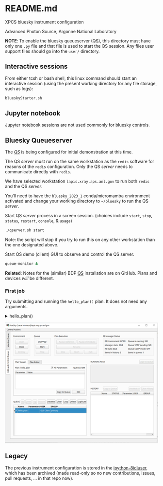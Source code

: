 # README.md

XPCS bluesky instrument configuration

Advanced Photon Source, Argonne National Laboratory

**NOTE**:  To enable the bluesky queueserver (QS), this directory
must have only one `.py` file and that file is used to start the
QS session.  Any files user support files should go into the
`user/` directory.

## Interactive sessions

From either tcsh or bash shell, this linux command should start an
interactive session (using the present working directory for any
file storage, such as logs):

```bash
blueskyStarter.sh
```

## Jupyter notebook

Jupyter notebook sessions are not used commonly for bluesky controls.

## Bluesky Queueserver

The [_QS_](./instrument/README.md) is being configured for
initial demonstration at this time.

The QS _server_ must run on the same workstation as the `redis`
software for reasons of the `redis` configuration.  Only the
QS _server_ needs to communicate directly with `redis`.

We have selected workstation `lapis.xray.aps.anl.gov` to run
both `redis` and the QS _server_.

You'll need to have the `bluesky_2023_1` conda/micromamba environment
activated and change your working directory to `~/bluesky` to run the
QS _server_.

Start QS _server_ process in a screen session. (choices include
`start`, `stop`, `status`, `restart`, `console`, & `usage`)

```bash
./qserver.sh start
```

Note: the script will stop if you try to run this on any other
workstation than the one designated above.

Start QS demo (client) GUI to observe and control the QS server.

```bash
queue-monitor &
```

**Related**: Notes for the (similar) BDP [QS](https://github.com/BCDA-APS/bdp_controls/blob/main/qserver/README.md) installation are on GitHub.  Plans and devices _will_ be different.

### First job

Try submitting and running the `hello_plan()` plan.  It does not need any arguments.

<details>
<summary>hello_plan()</summary>

```
[I 2023-02-22 11:34:19,130 bluesky_queueserver.manager.manager] Adding new item to the queue ...
[I 2023-02-22 11:34:19,131 bluesky_queueserver.manager.manager] Item added: success=True item_type='plan' name='hello_plan' item_uid='40b04ad8-a4a1-49b9-8828-b111c99196ce' qsize=1.
[I 2023-02-22 11:34:19,133 bluesky_queueserver.manager.manager] Returning current queue and running plan ...
[I 2023-02-22 11:34:27,127 bluesky_queueserver.manager.manager] Starting queue processing ...
[I 2023-02-22 11:34:27,128 bluesky_queueserver.manager.manager] Processing the next queue item: 1 plans are left in the queue.
[I 2023-02-22 11:34:27,129 bluesky_queueserver.manager.manager] Starting the plan:
{'name': 'hello_plan',
'args': [],
'kwargs': {},
'user': 'GUI Client',
'user_group': 'primary',
'meta': {},
'item_uid': '40b04ad8-a4a1-49b9-8828-b111c99196ce'}.
[I 2023-02-22 11:34:27,129 bluesky_queueserver.manager.worker] Starting execution of a plan ...
[I 2023-02-22 11:34:27,129 bluesky_queueserver.manager.worker] Starting a plan 'hello_plan'.
[I 2023-02-22 11:34:27,257 bluesky_queueserver.manager.plan_monitoring] New run was open: 'cb838ec8-3812-4a0f-8b54-5130c1eca54f'
Run was closed: 'cb838ec8-3812-4a0f-8b54-5130c1eca54f'
[I 2023-02-22 11:34:27,512 bluesky_queueserver.manager.worker] The plan was exited. Plan state: completed
[I 2023-02-22 11:34:27,886 bluesky_queueserver.manager.manager] No items are left in the queue.
[I 2023-02-22 11:34:27,886 bluesky_queueserver.manager.manager] Queue is empty.
[I 2023-02-22 11:34:27,931 bluesky_queueserver.manager.manager] Returning current queue and running plan ...
[I 2023-02-22 11:34:27,932 bluesky_queueserver.manager.manager] Returning the list of runs for the running plan ...
[I 2023-02-22 11:34:27,933 bluesky_queueserver.manager.manager] Returning plan history ...
```

The run looks like:

```
In [7]: run
Out[7]:
BlueskyRun
  uid='cb838ec8-3812-4a0f-8b54-5130c1eca54f'
  exit_status='success'
  2023-02-22 11:34:27.228 -- 2023-02-22 11:34:27.272
  Streams:
    * primary
In [8]: run.primary.read()
Out[8]:
<xarray.Dataset>
Dimensions:     (time: 1)
Coordinates:
```

</details>

![QS demo GUI](./instrument/_resources/2023-02-22-QS-lapis.png)

## Legacy

The previous instrument configuration is stored in the
[ipython-8idiuser](https://github.com/aps-8id-dys/ipython-8idiuser),
which has been archived (made read-only so no new contributions,
issues, pull requests, ... in that repo now).
